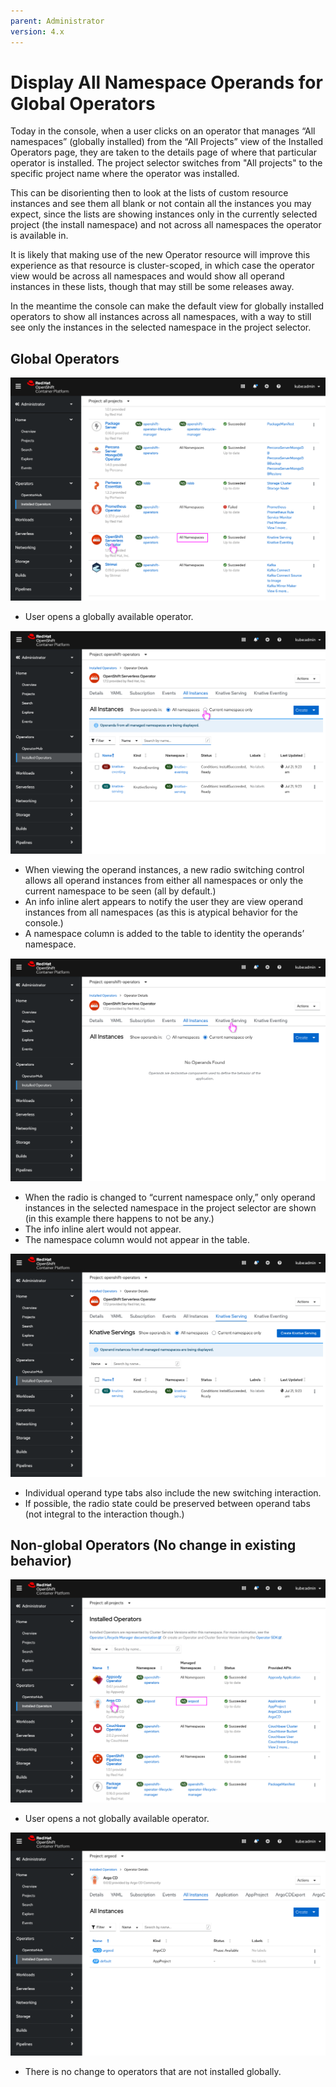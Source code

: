 ```yaml
---
parent: Administrator
version: 4.x
---
```


# Display All Namespace Operands for Global Operators

Today in the console, when a user clicks on an operator that manages “All namespaces” (globally installed) from the “All Projects” view of the Installed Operators page, they are taken to the details page of where that particular operator is installed. The project selector switches from "All projects" to the specific project name where the operator was installed.

This can be disorienting then to look at the lists of custom resource instances and see them all blank or not contain all the instances you may expect, since the lists are showing instances only in the currently selected project (the install namespace) and not across all namespaces the operator is available in.

It is likely that making use of the new Operator resource will improve this experience as that resource is cluster-scoped, in which case the operator view would be across all namespaces and would show all operand instances in these lists, though that may still be some releases away.

In the meantime the console can make the default view for globally installed operators to show all instances across all namespaces, with a way to still see only the instances in the selected namespace in the project selector.

## Global Operators

![Global operator list view](img/1-1-global-list.png)
- User opens a globally available operator.

![Global operator operands 1](img/1-2-global-allOny.png)
- When viewing the operand instances, a new radio switching control allows all operand instances from either all namespaces or only the current namespace to be seen (all by default.)
- An info inline alert appears to notify the user they are view operand instances from all namespaces (as this is atypical behavior for the console.)
- A namespace column is added to the table to identity the operands’ namespace.

![Global operator operands 2](img/1-3-global-allOffy.png)
- When the radio is changed to “current namespace only,” only operand instances in the selected namespace in the project selector are shown (in this example there happens to not be any.)
- The info inline alert would not appear.
- The namespace column would not appear in the table.

![Global operator operands 3](img/1-4-global-specificOny.png)
- Individual operand type tabs also include the new switching interaction.
- If possible, the radio state could be preserved between operand tabs (not integral to the interaction though.)

## Non-global Operators (No change in existing behavior)

![Single operator list view](img/2-1-single-list.png)
- User opens a not globally available operator.

![Single operator list view](img/2-2-single-all.png)
- There is no change to operators that are not installed globally.
